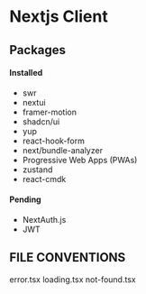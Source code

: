 # Nextjs Client

## Packages

#### Installed

- swr
- nextui
- framer-motion
- shadcn/ui
- yup
- react-hook-form
- next/bundle-analyzer
- Progressive Web Apps (PWAs)
- zustand
- react-cmdk

#### Pending

- NextAuth.js
- JWT

<!-- INSTALL SWEET ALERT OR LODASH-->

## FILE CONVENTIONS

error.tsx
loading.tsx
not-found.tsx